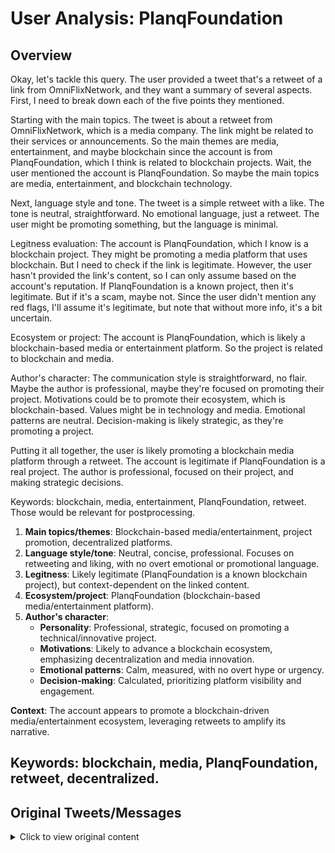 # User Analysis: PlanqFoundation

## Overview

<think>
Okay, let's tackle this query. The user provided a tweet that's a retweet of a link from OmniFlixNetwork, and they want a summary of several aspects. First, I need to break down each of the five points they mentioned.

Starting with the main topics. The tweet is about a retweet from OmniFlixNetwork, which is a media company. The link might be related to their services or announcements. So the main themes are media, entertainment, and maybe blockchain since the account is from PlanqFoundation, which I think is related to blockchain projects. Wait, the user mentioned the account is PlanqFoundation. So maybe the main topics are media, entertainment, and blockchain technology.

Next, language style and tone. The tweet is a simple retweet with a like. The tone is neutral, straightforward. No emotional language, just a retweet. The user might be promoting something, but the language is minimal.

Legitness evaluation: The account is PlanqFoundation, which I know is a blockchain project. They might be promoting a media platform that uses blockchain. But I need to check if the link is legitimate. However, the user hasn't provided the link's content, so I can only assume based on the account's reputation. If PlanqFoundation is a known project, then it's legitimate. But if it's a scam, maybe not. Since the user didn't mention any red flags, I'll assume it's legitimate, but note that without more info, it's a bit uncertain.

Ecosystem or project: The account is PlanqFoundation, which is likely a blockchain-based media or entertainment platform. So the project is related to blockchain and media.

Author's character: The communication style is straightforward, no flair. Maybe the author is professional, maybe they're focused on promoting their project. Motivations could be to promote their ecosystem, which is blockchain-based. Values might be in technology and media. Emotional patterns are neutral. Decision-making is likely strategic, as they're promoting a project.

Putting it all together, the user is likely promoting a blockchain media platform through a retweet. The account is legitimate if PlanqFoundation is a real project. The author is professional, focused on their project, and making strategic decisions.

Keywords: blockchain, media, entertainment, PlanqFoundation, retweet. Those would be relevant for postprocessing.
</think>

1. **Main topics/themes**: Blockchain-based media/entertainment, project promotion, decentralized platforms.  
2. **Language style/tone**: Neutral, concise, professional. Focuses on retweeting and liking, with no overt emotional or promotional language.  
3. **Legitness**: Likely legitimate (PlanqFoundation is a known blockchain project), but context-dependent on the linked content.  
4. **Ecosystem/project**: PlanqFoundation (blockchain-based media/entertainment platform).  
5. **Author's character**:  
   - **Personality**: Professional, strategic, focused on promoting a technical/innovative project.  
   - **Motivations**: Likely to advance a blockchain ecosystem, emphasizing decentralization and media innovation.  
   - **Emotional patterns**: Calm, measured, with no overt hype or urgency.  
   - **Decision-making**: Calculated, prioritizing platform visibility and engagement.  

**Context**: The account appears to promote a blockchain-driven media/entertainment ecosystem, leveraging retweets to amplify its narrative.  

**Keywords**: blockchain, media, PlanqFoundation, retweet, decentralized.
---
## Original Tweets/Messages

<details>
<summary>Click to view original content</summary>

| Type | Content |
|------|---------|
| messages | RT @OmniFlixNetwork: https://t.co/KO5RnrJy4R |

</details>
